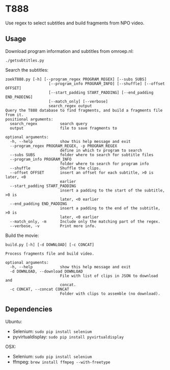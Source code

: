 T888
====

Use regex to select subtitles and build fragments from NPO video.

Usage
-----

Download program information and subtitles from omroep.nl:

	./getsubtitles.py

Search the subtitles:

	zoekT888.py [-h] [--program_regex PROGRAM_REGEX] [--subs SUBS]
	                   [--program_info PROGRAM_INFO] [--shuffle] [--offset OFFSET]
	                   [--start_padding START_PADDING] [--end_padding END_PADDING]
	                   [--match_only] [--verbose]
	                   search_regex output
	Query the T888 database to find fragments, and build a fragments file from it.
	positional arguments:
	  search_regex          search query
	  output                file to save fragments to

	optional arguments:
	  -h, --help            show this help message and exit
	  --program_regex PROGRAM_REGEX, -p PROGRAM_REGEX
	                        define in which tv program to search
	  --subs SUBS           folder where to search for subtitle files
	  --program_info PROGRAM_INFO
	                        folder where to search for program info
	  --shuffle             Shuffle the clips.
	  --offset OFFSET       insert an offset for each subtitle, >0 is later, <0
	                        earlier
	  --start_padding START_PADDING
	                        insert a padding to the start of the subtitle, >0 is
	                        later, <0 earlier
	  --end_padding END_PADDING
	                        insert a padding to the end of the subtitle, >0 is
	                        later, <0 earlier
	  --match_only, -m      Include only the matching part of the regex.
	  --verbose, -v         Print more info.

Build the movie:

	build.py [-h] [-d DOWNLOAD] [-c CONCAT]

	Process fragments file and build video.

	optional arguments:
	  -h, --help            show this help message and exit
	  -d DOWNLOAD, --download DOWNLOAD
	                        File with list of clips in JSON to download and
	                        concat.
	  -c CONCAT, --concat CONCAT
	                        Folder with clips to assemble (no download).

Dependencies
------------

Ubuntu:
* Selenium: `sudo pip install selenium`
* pyvirtualdisplay: `sudo pip install pyvirtualdisplay`

OSX:

* Selenium: `sudo pip install selenium`
* ffmpeg: `brew install ffmpeg --with-freetype`
